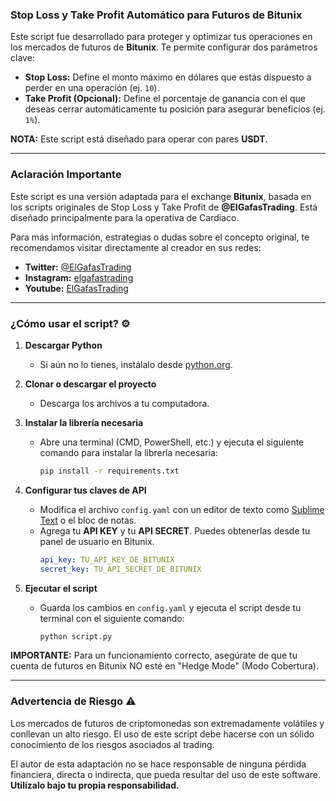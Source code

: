 ### Stop Loss y Take Profit Automático para Futuros de Bitunix

Este script fue desarrollado para proteger y optimizar tus operaciones en los mercados de futuros de **Bitunix**. Te permite configurar dos parámetros clave:

* **Stop Loss:** Define el monto máximo en dólares que estás dispuesto a perder en una operación (ej. `10`).
* **Take Profit (Opcional):** Define el porcentaje de ganancia con el que deseas cerrar automáticamente tu posición para asegurar beneficios (ej. `1%`).

**NOTA:** Este script está diseñado para operar con pares **USDT**.

---

### Aclaración Importante

Este script es una versión adaptada para el exchange **Bitunix**, basada en los scripts originales de Stop Loss y Take Profit de **@ElGafasTrading**. Está diseñado principalmente para la operativa de Cardiaco.

Para más información, estrategias o dudas sobre el concepto original, te recomendamos visitar directamente al creador en sus redes:

* **Twitter:** [@ElGafasTrading](https://twitter.com/ElGafasTrading)
* **Instagram:** [elgafastrading](https://www.instagram.com/elgafastrading/)
* **Youtube:** [ElGafasTrading](https://www.youtube.com/@ElGafasTrading)

---

### ¿Cómo usar el script? ⚙️

1.  **Descargar Python**
    * Si aún no lo tienes, instálalo desde [python.org](https://www.python.org/).

2.  **Clonar o descargar el proyecto**
    * Descarga los archivos a tu computadora.

3.  **Instalar la librería necesaria**
    * Abre una terminal (CMD, PowerShell, etc.) y ejecuta el siguiente comando para instalar la librería necesaria:
        ```bash
        pip install -r requirements.txt
        ```

4.  **Configurar tus claves de API**
    * Modifica el archivo `config.yaml` con un editor de texto como [Sublime Text](https://www.sublimetext.com/) o el bloc de notas.
    * Agrega tu **API KEY** y tu **API SECRET**. Puedes obtenerlas desde tu panel de usuario en Bitunix.
        ```yaml
        api_key: TU_API_KEY_DE_BITUNIX
        secret_key: TU_API_SECRET_DE_BITUNIX
        ```

5.  **Ejecutar el script**
    * Guarda los cambios en `config.yaml` y ejecuta el script desde tu terminal con el siguiente comando:
        ```bash
        python script.py
        ```

**IMPORTANTE:** Para un funcionamiento correcto, asegúrate de que tu cuenta de futuros en Bitunix NO esté en "Hedge Mode" (Modo Cobertura).

---

### Advertencia de Riesgo ⚠️

Los mercados de futuros de criptomonedas son extremadamente volátiles y conllevan un alto riesgo. El uso de este script debe hacerse con un sólido conocimiento de los riesgos asociados al trading.

El autor de esta adaptación no se hace responsable de ninguna pérdida financiera, directa o indirecta, que pueda resultar del uso de este software. **Utilízalo bajo tu propia responsabilidad.**
